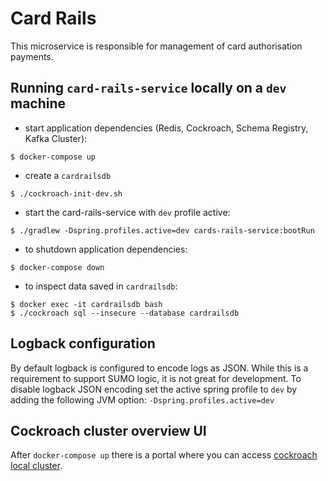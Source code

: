 # Card Rails

This microservice is responsible for management of card authorisation payments.


## Running `card-rails-service` locally on a `dev` machine
* start application dependencies (Redis, Cockroach, Schema Registry, Kafka Cluster):
```
$ docker-compose up
```

* create a `cardrailsdb`
```
$ ./cockroach-init-dev.sh
```

* start the card-rails-service with `dev` profile active:
```
$ ./gradlew -Dspring.profiles.active=dev cards-rails-service:bootRun
```

* to shutdown application dependencies:
```
$ docker-compose down
```

* to inspect data saved in `cardrailsdb`:
```
$ docker exec -it cardrailsdb bash
$ ./cockroach sql --insecure --database cardrailsdb
```


## Logback configuration
By default logback is configured to encode logs as JSON. While this is a requirement to support SUMO
logic, it is not great for development. To disable logback JSON encoding set the active spring profile
to `dev` by adding the following JVM option: `-Dspring.profiles.active=dev`


## Cockroach cluster overview UI
After `docker-compose up` there is a portal where you can access [cockroach local cluster](http://localhost:8082).